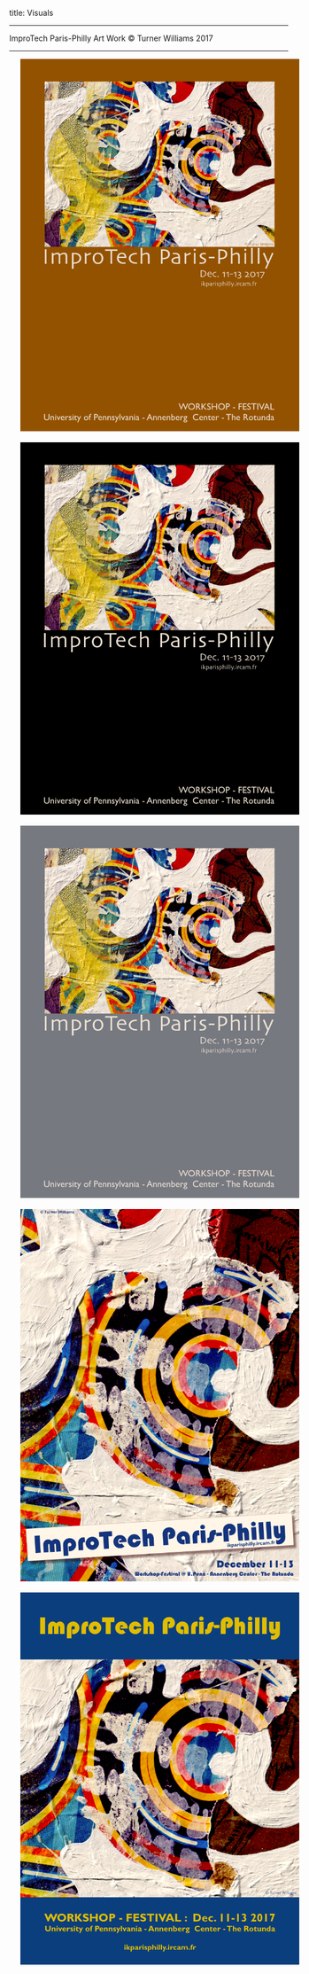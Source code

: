 title: Visuals

---

ImproTech Paris-Philly Art Work
© Turner Williams 2017  

---

<p align="center">
  <img src="../images/IKPoster.001.jpeg" width="600" hspace="20">
  <br><br>
  <img src="../images/IKPoster.002.jpeg" width="600" hspace="20">
  <br><br>
  <img src="../images/IKPoster.003.jpeg" width="600" hspace="20">
  <br><br>
  <img src="../images/IKPoster.004.jpeg" width="600" hspace="20">
  <br><br>
  <img src="../images/IKPoster.005.jpeg" width="600" hspace="20">
  <br><br>
</p>
